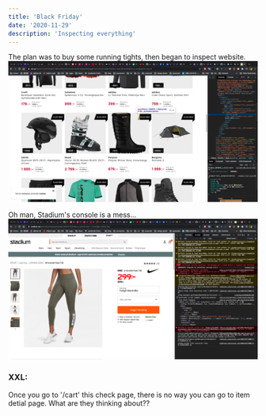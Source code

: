```yaml
---
title: 'Black Friday'
date: '2020-11-29'
description: 'Inspecting everything'
---
```

The plan was to buy some running tights, then began to inspect website.
![inspect xxl](../images/black-friday.png)

Oh man, Stadium's console is a mess...
![Stadium Console](../images/black-friday-2.png)

### XXL:
Once you go to '/cart' this check page, there is no way you can go to item detial page. What are they thinking about??